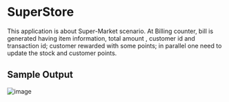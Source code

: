 # SuperStore
This application is about Super-Market scenario. At Billing counter, bill is generated having item information, total amount , customer id and transaction id; customer rewarded with some points; in parallel one need to update the stock and customer points.

## Sample Output





![image](https://user-images.githubusercontent.com/58663029/175396748-e7ca1196-da85-4771-9e48-f9b5f31a8c5a.png)

